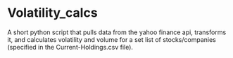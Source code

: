 # Volatility_calcs
A short python script that pulls data from the yahoo finance api, transforms it, and calculates volatility and volume for a set list of stocks/companies (specified in the Current-Holdings.csv file).
